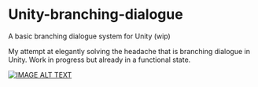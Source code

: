 # Unity-branching-dialogue
A basic branching dialogue system for Unity (wip)

My attempt at elegantly solving the headache that is branching dialogue in Unity. Work in progress but already in a functional state. 

[![IMAGE ALT TEXT](http://img.youtube.com/vi/jMAN-cNCyBQ/0.jpg)](http://www.youtube.com/watch?v=jMAN-cNCyBQ "Demo")
